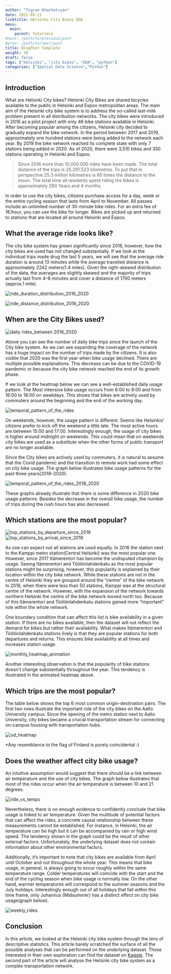 ```yaml
---
author: "Tigran Khachatryan"
date: 2021-05-11
linktitle: Helsinki City Bikes EDA
menu:
  main:
    parent: tutorials
#next: /path/to/previous/post
#prev: /path/to/next/post
title: BlogPost Template
weight: 10
draft: false
tags: ["helsinki", "city bikes", "EDA", "python"]
categories: ["Spatial Data Science","Python"]
---
```

## Introduction

What are Helsinki City bikes?
Helsinki City Bikes are shared bicycles available to the public in Helsinki and Espoo metropolitan areas.
The main aim of the Helsinki city bike system is to address the so-called last-mile problem present in all distribution networks.
The city bikes were introduced in 2016 as a pilot project with only 46 bike stations available in Helsinki.
After becoming popular among the citizens, Helsinki city decided to gradually expand the bike network.
In the period between 2017 and 2019, approximately one hundred stations were being added to the network each year.
By 2019 the bike network reached its complete state with only 7 stations being added in 2020.
As of 2020, there were 3,510 bikes and 350 stations operating in Helsinki and Espoo.

>Since 2016 more than 10.000.000 rides have been made.
The total distance of the trips is 25.291.523 kilometres.
To put that in perspective 25.3 million kilometres is 65 times the distance to the moon.
The total time all residents spent riding the bikes is approximately 280 Years and 4 months.

In order to use the city bikes, citizens purchase access for a day, week or the entire cycling season that lasts from April to November.
All passes include an unlimited number of 30-minute bike rides. For an extra fee of 1€/hour, you can use the bike for longer.
Bikes are picked up and returned to stations that are located all around Helsinki and Espoo.

## What the average ride looks like?
The city bike system has grown significantly since 2016, however, how the city bikes are used has not changed substantially.
If we look at the individual trips made drug the last 5 years, we will see that the average ride duration is around 13 minutes while the average travelled distance is approximately 2242 meters(1.4 miles).
Given the right-skewed distribution of the data, the averages are slightly skewed and the majority of trips actually last from 4–8 minutes and cover a distance of 1700 meters (approx.1 mile).

![ride_duration_distribution_2016_2020](./images/helsinki_city_bikes/ride_duration_distribution_2016_2020.png)

![ride_distance_distribution_2016_2020](/images/helsinki_city_bikes/ride_distance_distribution_2016_2020.png)

## When are the City Bikes used?

![daily rides_between 2016_2020](images/helsinki_city_bikes/helsinki_city_bikes_daily_rides_2016_2020.png)

Above you can see the number of daily bike trips since the launch of the City bike system. As we can see expanding the coverage of the network has a huge impact on the number of trips made by the citizens. It is also visible that 2020 was the first year when bike usage declined. There are multiple possible explanations. This decrease can be due to the COVID-19 pandemic or because the city bike network reached the end of its growth phase.

If we look at the heatmap below we can see a well-established daily usage pattern. The Most intensive bike usage occurs from 6:00 to 8:00 and from 16:00 to 18:00 on weekdays. This shows that bikes are actively used by commuters around the beginning and the end of the working day.

![temporal_pattern_of_the_rides](/images/helsinki_city_bikes/ride_temporal_patterns_2016_2020.png)

On weekends, however, the usage pattern is different. Seems like Helsinkis’ citizens prefer to kick off the weekend a little late. The most active hours are between 15:00 and 17:00. Interestingly enough, the usage of city bikes is higher around midnight on weekends. This could mean that on weekends city bikes are used as a substitute when the other forms of public transport are no longer available.

Since the City bikes are actively used by commuters, it is natural to assume that the Covid pandemic and the transition to remote work had some effect on city bike usage. The graph below illustrates bike usage patterns for the past three years(2018–2020).

![temporal_pattern_of_the_rides_2018_2020](/images/helsinki_city_bikes/ride_temporal_pattern_of_the_rides_2018_2020.png)


These graphs already illustrate that there is some difference in 2020 bike usage patterns. Besides the decrease in the overall bike usage, the number of trips during the rush hours has also decreased.

## Which stations are the most popular?
![top_stations_by_departure_since_2016](/images/helsinki_city_bikes/top_stations_by_departure_since_2016.png)
![top_stations_by_arrival_since_2016](/images/helsinki_city_bikes/top_stations_by_arrival_since_2016.png)

As one can expect not all stations are used equally. In 2016 the station next to the Kamppi metro station(Central Helsinki) was the most popular one. However, since 2017 Itämerentori has become the undisputed champion by usage. Seeing Itämerentori and Töölönlahdenkatu as the most popular stations might be surprising, however, this popularity is explained by their location within the city bike network. While these stations are not in the centre of Helsinki they are grouped around the “centre” of the bike network. In 2016, when there were less than 50 stations, Kamppi was at the structural centre of the network. However, with the expansion of the network towards northern Helsinki the centre of the bike network moved north too. Because of this Itämerentori and Töölönlahdenkatu stations gained more “important” role within the whole network.

One boundary condition that can affect this list is bike availability in a given station. If there are no bikes available, then the dataset will not reflect the demand for bikes but rather their availability. What makes Itämerentori and Töölönlahdenkatu stations lively is that they are popular stations for both departures and returns. This ensures bike availability at all times and increases station usage.

![monthly_heatmap_animation](/images/helsinki_city_bikes/monthly_heatmap_animation.gif)

Another interesting observation is that the popularity of bike stations doesn't change substantially throughout the year.
This tendency is illustrated in the animated heatmap above.

## Which trips are the most popular?
The table below shows the top 6 most common origin-destination pairs. The first two rows illustrate the important role of the city bikes on the Aalto University campus. Since the opening of the metro station next to Aalto University, city bikes became a crucial transportation stream for connecting on-campus housing with transportation hubs.

![od_heatmap](/images/helsinki_city_bikes/od_heatmap.png)

*Any resemblance to the flag of Finland is purely coincidental :)

## Does the weather affect city bike usage?
An intuitive assumption would suggest that there should be a link between air temperature and the use of city bikes.
The graph below illustrates that most of the rides occur when the air temperature is between 10 and 21 degrees.

![ride_vs_temps](/images/helsinki_city_bikes/rides_vs_temps.png)

Nevertheless, there is no enough evidence to confidently conclude that bike usage is linked to air temperature. Given the multitude of potential factors that can affect the rides, a concrete causal relationship between these measurements cannot be established. For instance, in Helsinki, the air temperature can be high but it can be accompanied by rain or high wind speed. The tendency shown in the graph could be the result of other external factors. Unfortunately, the underlying dataset does not contain information about other environmental factors.

Additionally, it’s important to note that city bikes are available from April until October and not throughout the whole year.
This means that bike usage, in general, is always going to occur roughly within the same temperature range.
Colder temperatures will coincide with the start and the end of the cycling season when bike usage is normally low.
On the other hand, warmer temperatures will correspond to the summer seasons and the July holidays.
Interestingly enough out of all holidays that fall within this time frame, only Juhannus (Midsummer) has a distinct effect on city bike usage(graph below).

![weekly_rides](/images/helsinki_city_bikes/weekly_rides_by_year.png)

## Conclusion
In this article, we looked at the Helsinki city bike system through the lens of descriptive statistics.
This article barely scratched the surface of all the possible analyses that can be performed on the underlying dataset.
Those interested in their own exploration can find the dataset on [Kaggle](https://www.kaggle.com/datasets/geometrein/helsinki-city-bikes).
The second part of the article will analyse the Helsinki city bike system as a complex transportation network.